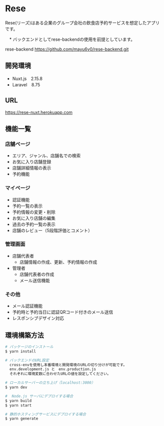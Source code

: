# Rese
Rese(リーズ)はある企業のグループ会社の飲食店予約サービスを想定したアプリです。


　* バックエンドとしてrese-backendの使用を前提としています。

  rese-backend
  <https://github.com/mayu6v0/rese-backend.git>

## 開発環境
* Nuxt.js　2.15.8
* Laravel　8.75

## URL
<https://rese-nuxt.herokuapp.com>


## 機能一覧
### 店舗ページ
  * エリア、ジャンル、店舗名での検索
  * お気に入り店舗登録
  * 店舗詳細情報の表示
  * 予約機能

### マイページ
  * 認証機能
  * 予約一覧の表示
  * 予約情報の変更・削除
  * お気に入り店舗の編集
  * 過去の予約一覧の表示
  * 店舗のレビュー（5段階評価とコメント）

### 管理画面
  * 店舗代表者
    * 店舗情報の作成、更新、予約情報の作成
  * 管理者
    * 店舗代表者の作成
    * メール送信機能

### その他
  * メール認証機能
  * 予約時と予約当日に認証QRコード付きのメール送信
  * レスポンシブデザイン対応


## 環境構築方法

```bash
# パッケージのインストール
$ yarn install

# バックエンドのURL設定
  cross-envを使用し本番環境と開発環境のURLの切り分けが可能です。
  env.development.js と　env.production.js　
  それぞれに環境変数に合わせたURLの値を設定してください。

# ローカルサーバーの立ち上げ（localhost:3000）
$ yarn dev

#  Node.js サーバにデプロイする場合
$ yarn build
$ yarn start

# 静的ホスティングサービスにデプロイする場合
$ yarn generate
```
